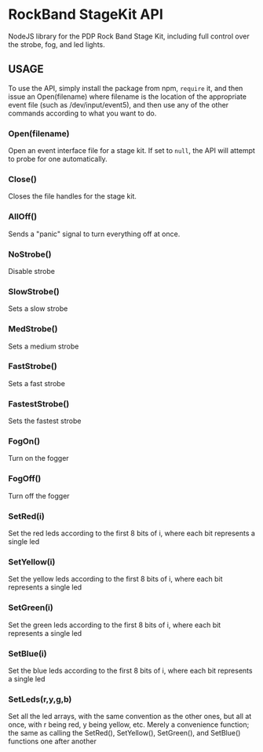 # RockBand StageKit API
NodeJS library for the PDP Rock Band Stage Kit, including full control over the strobe, fog, and led lights.

## USAGE
To use the API, simply install the package from npm, `require` it, and then issue an Open(filename) where filename is the location of the appropriate event file (such as /dev/input/event5), and then use any of the other commands according to what you want to do.

### Open(filename)
Open an event interface file for a stage kit. If set to `null`, the API will attempt to probe for one automatically.

### Close()
Closes the file handles for the stage kit.

### AllOff()
Sends a "panic" signal to turn everything off at once.

### NoStrobe()
Disable strobe

### SlowStrobe()
Sets a slow strobe

### MedStrobe()
Sets a medium strobe

### FastStrobe()
Sets a fast strobe

### FastestStrobe()
Sets the fastest strobe

### FogOn()
Turn on the fogger

### FogOff()
Turn off the fogger

### SetRed(i)
Set the red leds according to the first 8 bits of i, where each bit represents a single led

### SetYellow(i)
Set the yellow leds according to the first 8 bits of i, where each bit represents a single led

### SetGreen(i)
Set the green leds according to the first 8 bits of i, where each bit represents a single led

### SetBlue(i)
Set the blue leds according to the first 8 bits of i, where each bit represents a single led

### SetLeds(r,y,g,b)
Set all the led arrays, with the same convention as the other ones, but all at once, with r being red, y being yellow, etc.
Merely a convenience function; the same as calling the SetRed(), SetYellow(), SetGreen(), and SetBlue() functions one after another
